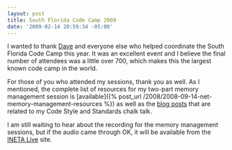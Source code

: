 ```yaml
---
layout: post
title: South Florida Code Camp 2009
date: '2009-02-14 20:59:34 -05:00'
---
```


I wanted to thank [Dave](http://geekswithblogs.net/dnoderer) and everyone else who helped coordinate the South Florida Code Camp this year. It was an excellent event and I believe the final number of attendees was a little over 700, which makes this the largest known code camp in the world.

For those of you who attended my sessions, thank you as well. As I mentioned, the complete list of resources for my two-part memory management session is [available]({% post_url /2008/2008-09-14-net-memory-management-resources %}) as well as the [blog posts](http://geekswithblogs.net/sdorman/category/6657.aspx) that are related to my Code Style and Standards chalk talk.

I am still waiting to hear about the recording for the memory management sessions, but if the audio came through OK, it will be available from the [INETA Live](http://live.ineta.org/) site.
